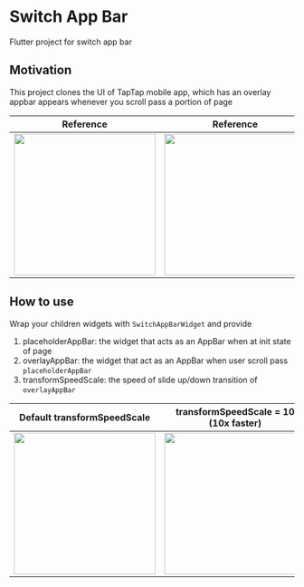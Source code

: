 # Switch App Bar

Flutter project for switch app bar

## Motivation
This project clones the UI of TapTap mobile app, which has an overlay appbar appears whenever you scroll pass a portion of page

|Reference|Reference|
|---|---|
|<img src = "https://github.com/user-attachments/assets/089b8ba2-bafb-4f97-87d6-c20660bda962" width = 250/>|<img src = "https://github.com/user-attachments/assets/00061609-1b7b-4e1f-b037-d66d40ea3c08" width = 250/>|

## How to use
Wrap your children widgets with `SwitchAppBarWidget` and provide
1. placeholderAppBar: the widget that acts as an AppBar when at init state of page
2. overlayAppBar: the widget that act as an AppBar when user scroll pass `placeholderAppBar`
3. transformSpeedScale: the speed of slide up/down transition of `overlayAppBar`

|Default transformSpeedScale|transformSpeedScale = 10 (10x faster)| 
|---|---|
|<img src = "https://github.com/user-attachments/assets/9d5a02fe-1e00-4364-a542-6345bcfd81bb" width = 250/>|<img src = "https://github.com/user-attachments/assets/43d40965-bd92-47c0-910b-7f8ff4770237" width = 250/>|


